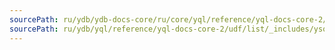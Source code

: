 ```yaml
---
sourcePath: ru/ydb/ydb-docs-core/ru/core/yql/reference/yql-docs-core-2/udf/list/_includes/yson/ypath_overlay.md
sourcePath: ru/ydb/yql/reference/yql-docs-core-2/udf/list/_includes/yson/ypath_overlay.md
---
```


